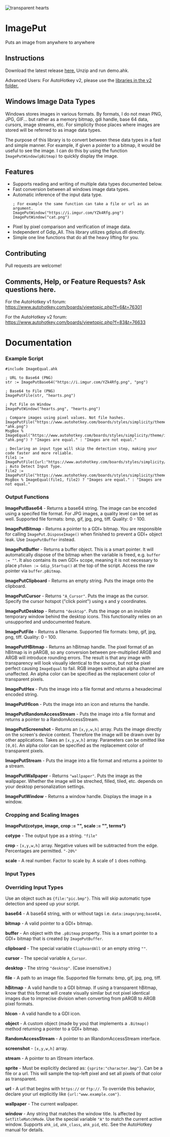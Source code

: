 ![transparent hearts](https://i.imgur.com/XSJKgbb.png)
# ImagePut
Puts an image from anywhere to anywhere

## Instructions

Download the latest release [here.](https://github.com/iseahound/ImagePut/releases/download/r2021.01.14/ImagePut.v1.zip)
Unzip and run demo.ahk. 

Advanced Users: For AutoHotkey v2, please use the [libraries in the v2 folder.](https://github.com/iseahound/ImagePut/blob/master/v2/ImagePut.ahk)

## Windows Image Data Types

Windows stores images in various formats. By formats, I do not mean PNG, JPG, GIF... but rather as a memory bitmap, gdi handle, base 64 data, cursors, image streams, etc. For simplicity those places where images are stored will be referred to as image data types. 

The purpose of this library is to convert between these data types in a fast and simple manner. For example, if given a pointer to a bitmap, it would be useful to see the image. I can do this by using the function ```ImagePutWindow(pBitmap)``` to quickly display the image. 

## Features

* Supports reading and writing of multiple data types documented below. 
* Fast conversion between all windows image data types. 
* Automatic inference of the input data type. 
    ```
    ; For example the same function can take a file or url as an argument. 
    ImagePutWindow("https://i.imgur.com/YZk4Rfg.png")
    ImagePutWindow("cat.png")
    ```
* Pixel by pixel comparison and verification of image data. 
* Independent of Gdip_All. This library utilizes gdiplus.dll directly. 
* Simple one line functions that do all the heavy lifting for you. 

## Contributing

Pull requests are welcome!

## Comments, Help, or Feature Requests? Ask questions here. 

For the AutoHotkey v1 forum: https://www.autohotkey.com/boards/viewtopic.php?f=6&t=76301

For the AutoHotkey v2 forum: https://www.autohotkey.com/boards/viewtopic.php?f=83&t=76633

# Documentation

### Example Script

    #include ImageEqual.ahk

    ; URL to Base64 (PNG)
    str := ImagePutBase64("https://i.imgur.com/YZk4Rfg.png", "png")

    ; Base64 to File (PNG)
    ImagePutFile(str, "hearts.png")

    ; Put File on Window
    ImagePutWindow("hearts.png", "hearts.png")

    ; Compare images using pixel values. Not file hashes.
    ImagePutFile("https://www.autohotkey.com/boards/styles/simplicity/theme/images/logo.png", "ahk.png")
    MsgBox % ImageEqual("https://www.autohotkey.com/boards/styles/simplicity/theme/images/logo.png", "ahk.png") ? "Images are equal." : "Images are not equal."

    ; Declaring an input type will skip the detection step, making your code faster and more reliable.
    file1 := ImagePutFile({url:"https://www.autohotkey.com/boards/styles/simplicity/theme/images/logo.png"})
    ; Auto Detect Input Type.
    file2 := ImagePutFile("https://www.autohotkey.com/boards/styles/simplicity/theme/images/logo.png")
    MsgBox % ImageEqual(file1, file2) ? "Images are equal." : "Images are not equal."

### Output Functions

**ImagePutBase64** - Returns a base64 string. The image can be encoded using a specifed file format. For JPG images, a quality level can be set as well. Supported file formats: bmp, gif, jpg, png, tiff. Quality: 0 - 100. 

**ImagePutBitmap** - Returns a pointer to a GDI+ bitmap. You are responsible for calling `ImagePut.DisposeImage()` when finished to prevent a GDI+ object leak. Use `ImagePutBuffer` instead. 

**ImagePutBuffer** - Returns a buffer object. This is a smart pointer. It will automatically dispose of the bitmap when the variable is freed, e.g. `buffer := ""`. It also contains its own GDI+ scope, meaning it is not necessary to place `pToken := Gdip_Startup()` at the top of the script. Access the raw pointer via `buffer.pBitmap`. 

**ImagePutClipboard** - Returns an empty string. Puts the image onto the clipboard. 

**ImagePutCursor** - Returns `"A_Cursor"`. Puts the image as the cursor. Specify the cursor hotspot ("click point") using x and y coordinates. 

**ImagePutDesktop** - Returns `"desktop"`. Puts the image on an invisible temporary window behind the desktop icons. This functionality relies on an unsupported and undocumented feature.

**ImagePutFile** - Returns a filename. Supported file formats: bmp, gif, jpg, png, tiff. Quality: 0 - 100.

**ImagePutHBitmap** - Returns an hBitmap handle. The pixel format of an hBitmap is in pARGB, so any conversion between pre-multiplied ARGB and ARGB will introduce rounding errors. The result is that any image with transparency will look visually identical to the source, but not be pixel perfect causing `ImageEqual` to fail. RGB images without an alpha channel are unaffected. An alpha color can be specified as the replacement color of transparent pixels. 

**ImagePutHex** - Puts the image into a file format and returns a hexadecimal encoded string.

**ImagePutHIcon** - Puts the image into an icon and returns the handle.

**ImagePutRandomAccessStream** - Puts the image into a file format and returns a pointer to a RandomAccessStream.

**ImagePutScreenshot** - Returns an `[x,y,w,h]` array. Puts the image directly on the screen's device context. Therefore the image will be drawn over by other applications. Takes an `[x,y,w,h]` array. Parameters can be omitted like `[0,0]`. An alpha color can be specified as the replacement color of transparent pixels. 

**ImagePutStream** - Puts the image into a file format and returns a pointer to a stream.

**ImagePutWallpaper** - Returns `"wallpaper"`. Puts the image as the wallpaper. Whether the image will be streched, filled, tiled, etc. depends on your desktop personalization settings. 

**ImagePutWindow** - Returns a window handle. Displays the image in a window.

### Cropping and Scaling Images

**ImagePut(cotype, image, crop := "", scale := "", terms\*)**

**cotype** - The output type as a string. `"file"`

**crop** - `[x,y,w,h]` array. Negative values will be subtracted from the edge. Percentages are permitted. `"-20%"`

**scale** - A real number. Factor to scale by. A scale of `1` does nothing. 

### Input Types

### Overriding Input Types
Use an object such as `{file:"pic.bmp"}`. This will skip automatic type detection and speed up your script. 

**base64** - A base64 string, with or without tags i.e. `data:image/png;base64,`

**bitmap** - A valid pointer to a GDI+ bitmap. 

**buffer** - An object with the `.pBitmap` property. This is a smart pointer to a GDI+ bitmap that is created by `ImagePutBuffer`. 

**clipboard** - The special variable `ClipboardAll` or an empty string `""`. 

**cursor** - The special variable `A_Cursor`. 

**desktop** - The string `"desktop"`. (Case insensitive.)

**file** - A path to an image file. Supported file formats: bmp, gif, jpg, png, tiff. 

**hBitmap** - A valid handle to a GDI bitmap. If using a transparent hBitmap, know that this format will create visually similar but not pixel identical images due to imprecise division when converting from pARGB to ARGB pixel formats. 

**hIcon** - A valid handle to a GDI icon.

**object** - A custom object (made by you) that implements a `.Bitmap()` method returning a pointer to a GDI+ bitmap. 

**RandomAccessStream** - A pointer to an IRandomAccessStream interface.

**screenshot** - `[x,y,w,h]` array. 

**stream** - A pointer to an IStream interface.

**sprite** - Must be explicitly declared as: `{sprite:"character.bmp"}`. Can be a file or a url. This will sample the top-left pixel and set all pixels of that color as transparent. 

**url** - A url that begins with `https://` or `ftp://`. To override this behavior, declare your url explicitly like `{url:"www.example.com"}`. 

**wallpaper** - The current wallpaper. 

**window** - Any string that matches the window title. Is affected by `SetTitleMatchMode`. Use the special variable `"A"` to match the current active window. Supports `ahk_id`, `ahk_class`, `ahk_pid`, etc. See the AutoHotkey manual for details. 
